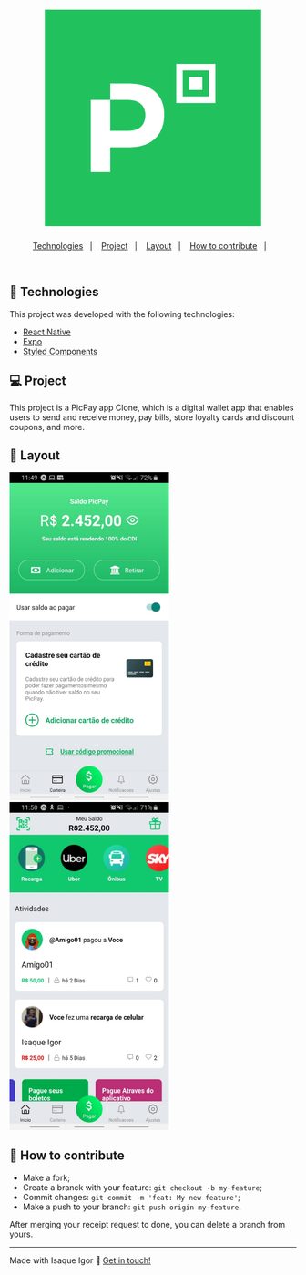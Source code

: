<h1 align="center">
    <img alt="Picpay" title="#picpay" src="./assets/splash.png" width="380px" />
</h1>


<p align="center">
  <a href="#rocket-Technologies">Technologies</a>&nbsp;&nbsp;&nbsp;|&nbsp;&nbsp;&nbsp;
  <a href="#-project">Project</a>&nbsp;&nbsp;&nbsp;|&nbsp;&nbsp;&nbsp;
  <a href="#-layout">Layout</a>&nbsp;&nbsp;&nbsp;|&nbsp;&nbsp;&nbsp;
  <a href="#-how-to-contribute">How to contribute</a>&nbsp;&nbsp;&nbsp;|&nbsp;&nbsp;&nbsp;
</p>

<br>


## :rocket: Technologies

This project was developed with the following technologies:

- [React Native](https://reactnative.dev/) 
- [Expo](https://expo.io/) 
- [Styled Components](https://styled-components.com/)

## 💻 Project

This project is a PicPay app Clone, which is a digital wallet app that enables users to send and receive money, pay bills, store loyalty cards and discount coupons, and more.

## 🔖 Layout

<img alt="Picpaylayout" title="#picpay01" src="./assets/screenlayout01.jpeg" width="280px" />
<img alt="Picpaylayout" title="#picpay01" src="./assets/screenlayout02.jpeg" width="280px" />

## 🤔 How to contribute

- Make a fork;
- Create a branck with your feature: `git checkout -b my-feature`;
- Commit changes: `git commit -m 'feat: My new feature'`;
- Make a push to your branch: `git push origin my-feature`.

After merging your receipt request to done, you can delete a branch from yours.

---

Made with Isaque Igor :wave: [Get in touch!](https://www.linkedin.com/in/isaqueigor/)
